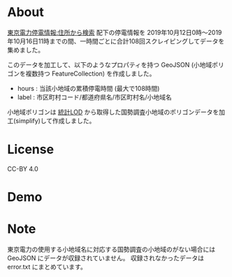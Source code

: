 # About

[東京電力停電情報:住所から検索](http://teideninfo.tepco.co.jp/html/00000000000.html) 配下の停電情報を
2019年10月12日0時～2019年10月16日11時までの間、一時間ごとに合計108回スクレイピングしてデータを集めました。

このデータを加工して、以下のようなプロパティを持つ GeoJSON (小地域ポリゴンを複数持つ FeatureCollection) を作成しました。

- hours : 当該小地域の累積停電時間 (最大で108時間)
- label : 市区町村コード/都道府県名/市区町村名/小地域名

小地域ポリゴンは [統計LOD](http://data.e-stat.go.jp/lodw/) から取得した国勢調査小地域のポリゴンデータを加工(simplify)して作成しました。

# License

CC-BY 4.0

# Demo



# Note

東京電力の使用する小地域名に対応する国勢調査の小地域のがない場合には GeoJSON にデータが収録されていません。
収録されなかったデータは error.txt にまとめています。

